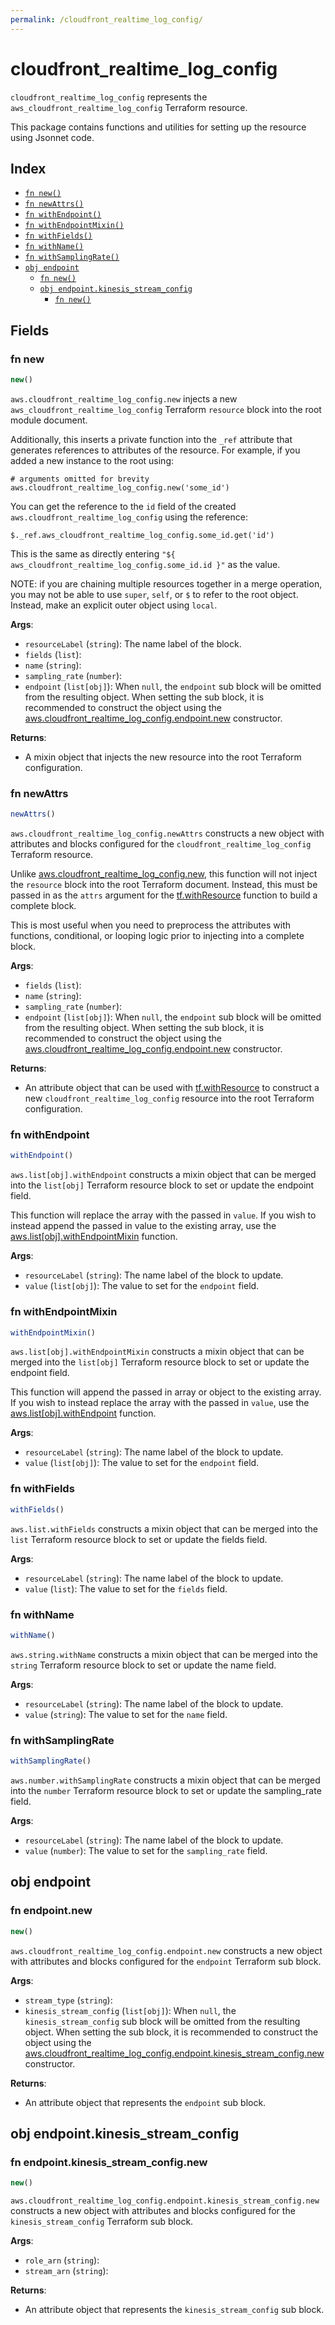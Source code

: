 ```yaml
---
permalink: /cloudfront_realtime_log_config/
---
```


# cloudfront_realtime_log_config

`cloudfront_realtime_log_config` represents the `aws_cloudfront_realtime_log_config` Terraform resource.



This package contains functions and utilities for setting up the resource using Jsonnet code.


## Index

* [`fn new()`](#fn-new)
* [`fn newAttrs()`](#fn-newattrs)
* [`fn withEndpoint()`](#fn-withendpoint)
* [`fn withEndpointMixin()`](#fn-withendpointmixin)
* [`fn withFields()`](#fn-withfields)
* [`fn withName()`](#fn-withname)
* [`fn withSamplingRate()`](#fn-withsamplingrate)
* [`obj endpoint`](#obj-endpoint)
  * [`fn new()`](#fn-endpointnew)
  * [`obj endpoint.kinesis_stream_config`](#obj-endpointkinesis_stream_config)
    * [`fn new()`](#fn-endpointkinesis_stream_confignew)

## Fields

### fn new

```ts
new()
```


`aws.cloudfront_realtime_log_config.new` injects a new `aws_cloudfront_realtime_log_config` Terraform `resource`
block into the root module document.

Additionally, this inserts a private function into the `_ref` attribute that generates references to attributes of the
resource. For example, if you added a new instance to the root using:

    # arguments omitted for brevity
    aws.cloudfront_realtime_log_config.new('some_id')

You can get the reference to the `id` field of the created `aws.cloudfront_realtime_log_config` using the reference:

    $._ref.aws_cloudfront_realtime_log_config.some_id.get('id')

This is the same as directly entering `"${ aws_cloudfront_realtime_log_config.some_id.id }"` as the value.

NOTE: if you are chaining multiple resources together in a merge operation, you may not be able to use `super`, `self`,
or `$` to refer to the root object. Instead, make an explicit outer object using `local`.

**Args**:
  - `resourceLabel` (`string`): The name label of the block.
  - `fields` (`list`): 
  - `name` (`string`): 
  - `sampling_rate` (`number`): 
  - `endpoint` (`list[obj]`):  When `null`, the `endpoint` sub block will be omitted from the resulting object. When setting the sub block, it is recommended to construct the object using the [aws.cloudfront_realtime_log_config.endpoint.new](#fn-cloudfrontrealtimelogconfigendpointnew) constructor.

**Returns**:
- A mixin object that injects the new resource into the root Terraform configuration.


### fn newAttrs

```ts
newAttrs()
```


`aws.cloudfront_realtime_log_config.newAttrs` constructs a new object with attributes and blocks configured for the `cloudfront_realtime_log_config`
Terraform resource.

Unlike [aws.cloudfront_realtime_log_config.new](#fn-cloudfrontrealtimelogconfignew), this function will not inject the `resource`
block into the root Terraform document. Instead, this must be passed in as the `attrs` argument for the
[tf.withResource](https://github.com/tf-libsonnet/core/tree/main/docs#fn-withresource) function to build a complete block.

This is most useful when you need to preprocess the attributes with functions, conditional, or looping logic prior to
injecting into a complete block.

**Args**:
  - `fields` (`list`): 
  - `name` (`string`): 
  - `sampling_rate` (`number`): 
  - `endpoint` (`list[obj]`):  When `null`, the `endpoint` sub block will be omitted from the resulting object. When setting the sub block, it is recommended to construct the object using the [aws.cloudfront_realtime_log_config.endpoint.new](#fn-cloudfrontrealtimelogconfigendpointnew) constructor.

**Returns**:
  - An attribute object that can be used with [tf.withResource](https://github.com/tf-libsonnet/core/tree/main/docs#fn-withresource) to construct a new `cloudfront_realtime_log_config` resource into the root Terraform configuration.


### fn withEndpoint

```ts
withEndpoint()
```

`aws.list[obj].withEndpoint` constructs a mixin object that can be merged into the `list[obj]`
Terraform resource block to set or update the endpoint field.

This function will replace the array with the passed in `value`. If you wish to instead append the
passed in value to the existing array, use the [aws.list[obj].withEndpointMixin](TODO) function.


**Args**:
  - `resourceLabel` (`string`): The name label of the block to update.
  - `value` (`list[obj]`): The value to set for the `endpoint` field.


### fn withEndpointMixin

```ts
withEndpointMixin()
```

`aws.list[obj].withEndpointMixin` constructs a mixin object that can be merged into the `list[obj]`
Terraform resource block to set or update the endpoint field.

This function will append the passed in array or object to the existing array. If you wish
to instead replace the array with the passed in `value`, use the [aws.list[obj].withEndpoint](TODO)
function.


**Args**:
  - `resourceLabel` (`string`): The name label of the block to update.
  - `value` (`list[obj]`): The value to set for the `endpoint` field.


### fn withFields

```ts
withFields()
```

`aws.list.withFields` constructs a mixin object that can be merged into the `list`
Terraform resource block to set or update the fields field.



**Args**:
  - `resourceLabel` (`string`): The name label of the block to update.
  - `value` (`list`): The value to set for the `fields` field.


### fn withName

```ts
withName()
```

`aws.string.withName` constructs a mixin object that can be merged into the `string`
Terraform resource block to set or update the name field.



**Args**:
  - `resourceLabel` (`string`): The name label of the block to update.
  - `value` (`string`): The value to set for the `name` field.


### fn withSamplingRate

```ts
withSamplingRate()
```

`aws.number.withSamplingRate` constructs a mixin object that can be merged into the `number`
Terraform resource block to set or update the sampling_rate field.



**Args**:
  - `resourceLabel` (`string`): The name label of the block to update.
  - `value` (`number`): The value to set for the `sampling_rate` field.


## obj endpoint



### fn endpoint.new

```ts
new()
```


`aws.cloudfront_realtime_log_config.endpoint.new` constructs a new object with attributes and blocks configured for the `endpoint`
Terraform sub block.



**Args**:
  - `stream_type` (`string`): 
  - `kinesis_stream_config` (`list[obj]`):  When `null`, the `kinesis_stream_config` sub block will be omitted from the resulting object. When setting the sub block, it is recommended to construct the object using the [aws.cloudfront_realtime_log_config.endpoint.kinesis_stream_config.new](#fn-endpointkinesisstreamconfignew) constructor.

**Returns**:
  - An attribute object that represents the `endpoint` sub block.


## obj endpoint.kinesis_stream_config



### fn endpoint.kinesis_stream_config.new

```ts
new()
```


`aws.cloudfront_realtime_log_config.endpoint.kinesis_stream_config.new` constructs a new object with attributes and blocks configured for the `kinesis_stream_config`
Terraform sub block.



**Args**:
  - `role_arn` (`string`): 
  - `stream_arn` (`string`): 

**Returns**:
  - An attribute object that represents the `kinesis_stream_config` sub block.
